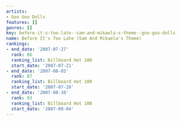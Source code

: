 ```yaml
---
artists:
- Goo Goo Dolls
features: []
genres: []
key: before-it-s-too-late--sam-and-mikaela-s-theme--goo-goo-dolls
name: Before It's Too Late (Sam And Mikaela's Theme)
rankings:
- end_date: '2007-07-27'
  rank: 86
  ranking_list: Billboard Hot 100
  start_date: '2007-07-21'
- end_date: '2007-08-03'
  rank: 87
  ranking_list: Billboard Hot 100
  start_date: '2007-07-28'
- end_date: '2007-08-10'
  rank: 93
  ranking_list: Billboard Hot 100
  start_date: '2007-08-04'
---
```


